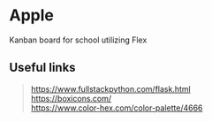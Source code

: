 # Apple
Kanban board for school utilizing Flex


## Useful links
> https://www.fullstackpython.com/flask.html  
> https://boxicons.com/  
> https://www.color-hex.com/color-palette/4666  
